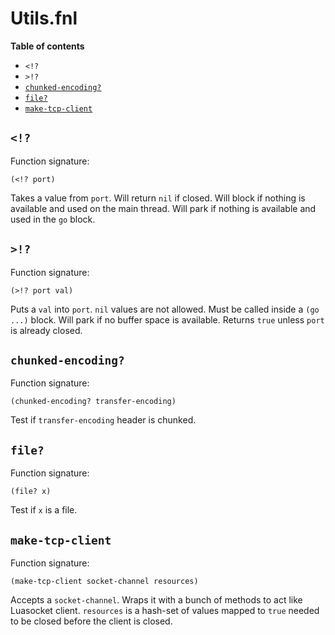 # Utils.fnl

**Table of contents**

- `<!?`
- `>!?`
- [`chunked-encoding?`](#chunked-encoding)
- [`file?`](#file)
- [`make-tcp-client`](#make-tcp-client)

## `<!?`
Function signature:

```
(<!? port)
```

Takes a value from `port`.  Will return `nil` if closed.  Will block
if nothing is available and used on the main thread.  Will park if
nothing is available and used in the `go` block.

## `>!?`
Function signature:

```
(>!? port val)
```

Puts a `val` into `port`.  `nil` values are not allowed.  Must be
called inside a `(go ...)` block.  Will park if no buffer space is
available.  Returns `true` unless `port` is already closed.

## `chunked-encoding?`
Function signature:

```
(chunked-encoding? transfer-encoding)
```

Test if `transfer-encoding` header is chunked.

## `file?`
Function signature:

```
(file? x)
```

Test if `x` is a file.

## `make-tcp-client`
Function signature:

```
(make-tcp-client socket-channel resources)
```

Accepts a `socket-channel`. Wraps it with a bunch of
methods to act like Luasocket client. `resources` is a hash-set of
values mapped to `true` needed to be closed before the client is
closed.


<!-- Generated with Fenneldoc v1.0.1
     https://gitlab.com/andreyorst/fenneldoc -->
